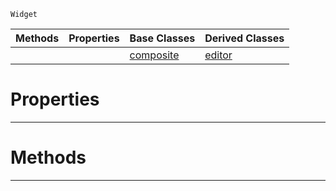  `Widget`

|Methods|Properties|Base Classes|Derived Classes|
|---|---|---|---|
| | |[composite](https://github.com/ArendDanielek/ZeroDocsTest/blob/master/code_reference/class_reference/composite.markdown)|[editor](https://github.com/ArendDanielek/ZeroDocsTest/blob/master/code_reference/class_reference/editor.markdown)|


 #  Properties


---  
 #  Methods


---  
 
  
  
  
  
  
  
  

 